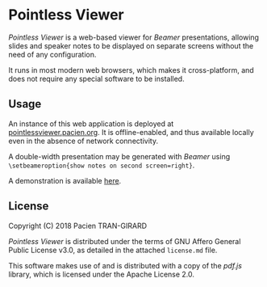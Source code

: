 # Pointless Viewer

_Pointless Viewer_ is a web-based viewer for _Beamer_ presentations, allowing slides and speaker notes to be displayed on separate screens without the need of any configuration.

It runs in most modern web browsers, which makes it cross-platform, and does not require any special software to be installed.


## Usage

An instance of this web application is deployed at [pointlessviewer.pacien.org](https://pointlessviewer.pacien.org/). It is offline-enabled, and thus available locally even in the absence of network connectivity.

A double-width presentation may be generated with _Beamer_ using `\setbeameroption{show notes on second screen=right}`.

A demonstration is available [here](https://pointlessviewer.pacien.org/?file=sample/demo.pdf).


## License

Copyright (C) 2018 Pacien TRAN-GIRARD

_Pointless Viewer_ is distributed under the terms of GNU Affero General Public License v3.0,
as detailed in the attached `license.md` file.

This software makes use of and is distributed with a copy of the _pdf.js_ library, which is licensed under the Apache License 2.0.
